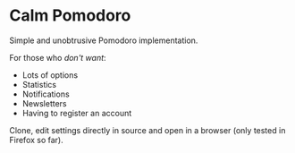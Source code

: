 # Calm Pomodoro
Simple and unobtrusive Pomodoro implementation.

For those who _don't want_:

* Lots of options
* Statistics
* Notifications
* Newsletters
* Having to register an account

Clone, edit settings directly in source and open in a browser (only tested in Firefox so far).

